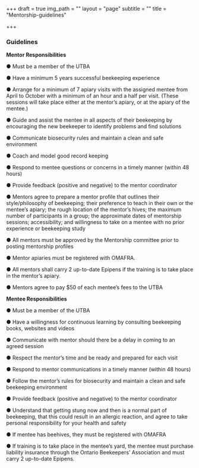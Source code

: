 +++
draft = true
img_path = ""
layout = "page"
subtitle = ""
title = "Mentorship-guidelines"

+++
### Guidelines

**Mentor Responsibilities**

● Must be a member of the UTBA

● Have a minimum 5 years successful beekeeping experience

● Arrange for a minimum of 7 apiary visits with the assigned mentee from April to October with a minimum of an hour and a half per visit. (These sessions will take place either at the mentor’s apiary, or at the apiary of the mentee.)

● Guide and assist the mentee in all aspects of their beekeeping by encouraging the new beekeeper to identify problems and find solutions

● Communicate biosecurity rules and maintain a clean and safe environment

● Coach and model good record keeping

● Respond to mentee questions or concerns in a timely manner (within 48 hours)

● Provide feedback (positive and negative) to the mentor coordinator

● Mentors agree to prepare a mentor profile that outlines their style/philosophy of beekeeping; their preference to teach in their own or the mentee’s apiary; the rough location of the mentor’s hives; the maximum number of participants in a group; the approximate dates of mentorship sessions; accessibility; and willingness to take on a mentee with no prior experience or beekeeping study

● All mentors must be approved by the Mentorship committee prior to posting mentorship profiles

● Mentor apiaries must be registered with OMAFRA.

● All mentors shall carry 2 up-to-date Epipens if the training is to take place in the mentor’s apiary.

● Mentors agree to pay $50 of each mentee’s fees to the UTBA

**Mentee Responsibilities**

● Must be a member of the UTBA

● Have a willingness for continuous learning by consulting beekeeping books, websites and videos

● Communicate with mentor should there be a delay in coming to an agreed session

● Respect the mentor’s time and be ready and prepared for each visit

● Respond to mentor communications in a timely manner (within 48 hours)

● Follow the mentor’s rules for biosecurity and maintain a clean and safe beekeeping environment

● Provide feedback (positive and negative) to the mentor coordinator

● Understand that getting stung now and then is a normal part of beekeeping, that this could result in an allergic reaction, and agree to take personal responsibility for your health and safety

● If mentee has beehives, they must be registered with OMAFRA

● If training is to take place in the mentee’s yard, the mentee must purchase liability insurance through the Ontario Beekeepers’ Association and must carry 2 up-to-date Epipens.
